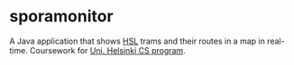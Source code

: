 # sporamonitor

A Java application that shows [HSL](https://www.hsl.fi/) trams and their routes in a map in real-time. Coursework for [Uni. Helsinki CS program](https://github.com/javaLabra/Javalabra2017-4).
